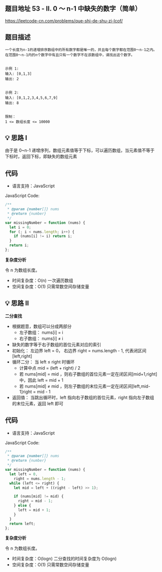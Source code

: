 ## 题目地址 53 - II. 0 ～ n-1 中缺失的数字（简单）

https://leetcode-cn.com/problems/que-shi-de-shu-zi-lcof/

## 题目描述

```
一个长度为n-1的递增排序数组中的所有数字都是唯一的，并且每个数字都在范围0～n-1之内。在范围0～n-1内的n个数字中有且只有一个数字不在该数组中，请找出这个数字。


示例 1:
输入: [0,1,3]
输出: 2


示例 2:
输入: [0,1,2,3,4,5,6,7,9]
输出: 8


限制：
1 <= 数组长度 <= 10000
```

## 💡 思路 Ⅰ

由于是 0~n-1 递增序列，数组元素值等于下标，可以遍历数组，当元素值不等于下标时，返回下标，即缺失的数组元素

## 代码

- 语言支持：JavaScript

JavaScript Code:

```javascript
/**
 * @param {number[]} nums
 * @return {number}
 */
var missingNumber = function (nums) {
  let i = 0;
  for (; i < nums.length; i++) {
    if (nums[i] != i) return i;
  }
  return i;
};
```

**复杂度分析**

令 n 为数组长度。

- 时间复杂度：O(n) 一次遍历数组
- 空间复杂度：O(1) 只需常数空间存储变量

## 💡 思路 Ⅱ

**二分查找**

- 根据题意，数组可以分成两部分
  - 左子数组： nums[i] = i
  - 右子数组： nums[i] ≠ i
- 缺失的数字等于右子数组的首位元素对应的索引
- 初始化： 左边界 left = 0， 右边界 right = nums.length - 1, 代表闭区间[left,right]
- 循环二分： 当 left ≤ right 时循环
  - 计算中点 mid = (left + right) / 2
  - 若 nums[mid] = mid ，则右子数组的首位元素一定在闭区间[mid+1,right]中，因此 left = mid + 1
  - 若 nums[mid] ≠ mid ，则左子数组的末位元素一定在闭区间[left,mid-1]right = mid - 1
- 返回值： 当跳出循环时，left 指向右子数组的首位元素，right 指向左子数组的末位元素，返回 left 即可

## 代码

- 语言支持：JavaScript

JavaScript Code:

```javascript
/**
 * @param {number[]} nums
 * @return {number}
 */
var missingNumber = function (nums) {
  let left = 0,
    right = nums.length - 1;
  while (left <= right) {
    let mid = left + ((right - left) >> 1);

    if (nums[mid] != mid) {
      right = mid - 1;
    } else {
      left = mid + 1;
    }
  }
  return left;
};
```

**复杂度分析**

令 n 为数组长度。

- 时间复杂度：O(logn) 二分查找的时间复杂度为 O(logn)
- 空间复杂度：O(1) 只需常数空间存储变量
